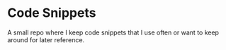 # Code Snippets
A small repo where I keep code snippets that I use often or want to keep around for later reference.
